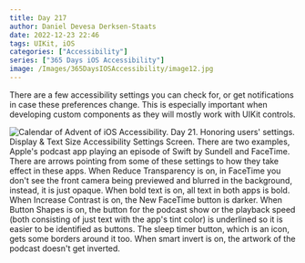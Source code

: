```yaml
---
title: Day 217
author: Daniel Devesa Derksen-Staats
date: 2022-12-23 22:46
tags: UIKit, iOS
categories: ["Accessibility"]
series: ["365 Days iOS Accessibility"]
image: /Images/365DaysIOSAccessibility/image12.jpg
---
```


There are a few accessibility settings you can check for, or get notifications in case these preferences change. This is especially important when developing custom components as they will mostly work with UIKit controls.

![Calendar of Advent of iOS Accessibility. Day 21. Honoring users' settings. Display & Text Size Accessibility Settings Screen. There are two examples, Apple's podcast app playing an episode of Swift by Sundell and FaceTime. There are arrows pointing from some of these settings to how they take effect in these apps. When Reduce Transparency is on, in FaceTime you don't see the front camera being previewed and blurred in the background, instead, it is just opaque. When bold text is on, all text in both apps is bold. When Increase Contrast is on, the New FaceTime button is darker. When Button Shapes is on, the button for the podcast show or the playback speed (both consisting of just text with the app's tint color) is underlined so it is easier to be identified as buttons. The sleep timer button, which is an icon, gets some borders around it too. When smart invert is on, the artwork of the podcast doesn't get inverted.](/Images/365DaysIOSAccessibility/image12.jpg)

